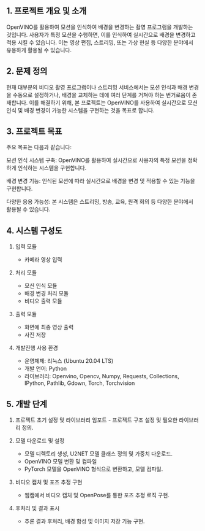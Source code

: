 ## 1. 프로젝트 개요 및 소개
OpenVINO를 활용하여 모션을 인식하여 배경을 변경하는 촬영 프로그램을 개발하는 것입니다. 사용자가 특정 모션을 수행하면, 이를 인식하여 실시간으로 배경을 변경하고 적용 시킬 수 있습니다. 이는 영상 편집, 스트리밍, 또는 가상 현실 등 다양한 분야에서 유용하게 활용될 수 있습니다. 

## 2. 문제 정의
현재 대부분의 비디오 촬영 프로그램이나 스트리밍 서비스에서는 모션 인식과 배경 변경을 수동으로 설정하거나, 배경을 교체하는 데에 여러 단계를 거쳐야 하는 번거로움이 존재합니다. 이를 해결하기 위해, 본 프로젝트는 OpenVINO를 사용하여 실시간으로 모션 인식 및 배경 변경이 가능한 시스템을 구현하는 것을 목표로 합니다.

## 3. 프로젝트 목표
주요 목표는 다음과 같습니다:

모션 인식 시스템 구축: OpenVINO를 활용하여 실시간으로 사용자의 특정 모션을 정확하게 인식하는 시스템을 구현합니다.

배경 변경 기능: 인식된 모션에 따라 실시간으로 배경을 변경 및 적용할 수 있는 기능을 구현합니다.

다양한 응용 가능성: 본 시스템은 스트리밍, 방송, 교육, 원격 회의 등 다양한 분야에서 활용될 수 있습니다.

## 4. 시스템 구성도

1. 입력 모듈
   - 카메라 영상 입력   

2. 처리 모듈
   - 모션 인식 모듈
   - 배경 변경 처리 모듈
   - 비디오 출력 모듈

3. 출력 모듈
   - 화면에 최종 영상 출력
   - 사진 저장  

4. 개발진행 사용 환경
   - 운영체제: 리눅스 (Ubuntu 20.04 LTS)
   - 개발 언어: Python
   - 라이브러리: Openvino, Opencv, Numpy, Requests, Collections, IPython, Pathlib, Gdown, Torch, Torchvision

## 5. 개발 단계

1) 프로젝트 초기 설정 및 라이브러리 임포트
       - 프로젝트 구조 설정 및 필요한 라이브러리 정의.

2) 모델 다운로드 및 설정
   - 모델 디렉토리 생성, U2NET 모델 클래스 정의 및 가중치 다운로드.
   - OpenVINO 모델 변환 및 컴파일
   - PyTorch 모델을 OpenVINO 형식으로 변환하고, 모델 컴파일.

3) 비디오 캡처 및 포즈 추정 구현
   - 웹캠에서 비디오 캡처 및 OpenPose를 통한 포즈 추정 로직 구현.

4) 후처리 및 결과 표시
   - 추론 결과 후처리, 배경 합성 및 이미지 저장 기능 구현.


